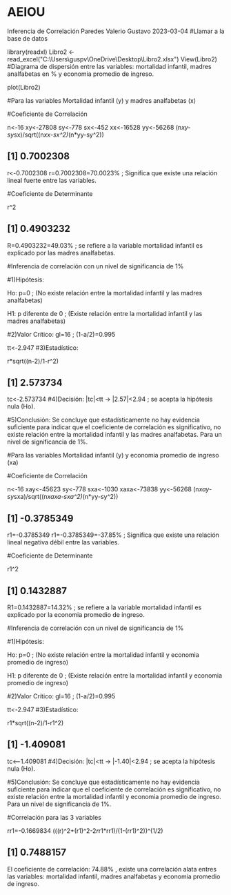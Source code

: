 # AEIOU
Inferencia de Correlación
Paredes Valerio Gustavo
2023-03-04
#Llamar a la base de datos

library(readxl)
Libro2 <- read_excel("C:\\Users\\guspv\\OneDrive\\Desktop\\Libro2.xlsx")
View(Libro2)
#Diagrama de dispersión entre las variables: mortalidad infantil, madres analfabetas en % y economia promedio de ingreso.

plot(Libro2)


#Para las variables Mortalidad infantil (y) y madres analfabetas (x)

#Coeficiente de Correlación

n<-16
xy<-27808
sy<-778
sx<-452
xx<-16528
yy<-56268
(n*xy-sy*sx)/sqrt((n*xx-sx^2)*(n*yy-sy^2))
## [1] 0.7002308
r<-0.7002308
r=0.7002308=70.0023% ; Significa que existe una relación lineal fuerte entre las variables.

#Coeficiente de Determinante

r^2
## [1] 0.4903232
R=0.4903232=49.03% ; se refiere a la variable mortalidad infantil es explicado por las madres analfabetas.

#Inferencia de correlación con un nivel de significancia de 1%

#1)Hipótesis:

Ho: p=0 ; (No existe relación entre la mortalidad infantil y las madres analfabetas)

H1: p diferente de 0 ; (Existe relación entre la mortalidad infantil y las madres analfabetas)

#2)Valor Crítico: gl=16 ; (1-a/2)=0.995

tt<-2.947
#3)Estadístico:

r*sqrt((n-2)/1-r^2)
## [1] 2.573734
tc<-2.573734
#4)Decisión: |tc|<tt -> |2.57|<2.94 ; se acepta la hipótesis nula (Ho).

#5)Conclusión: Se concluye que estadísticamente no hay evidencia suficiente para indicar que el coeficiente de correlación es significativo, no existe relación entre la mortalidad infantil y las madres analfabetas. Para un nivel de significancia de 1%.

#Para las variables Mortalidad infantil (y) y economia promedio de ingreso (xa)

#Coeficiente de Correlación

n<-16
xay<-45623
sy<-778
sxa<-1030
xaxa<-73838
yy<-56268
(n*xay-sy*sxa)/sqrt((n*xaxa-sxa^2)*(n*yy-sy^2))
## [1] -0.3785349
r1=-0.3785349
r1=-0.3785349=-37.85% ; Significa que existe una relación lineal negativa débil entre las variables.

#Coeficiente de Determinante

r1^2
## [1] 0.1432887
R1=0.1432887=14.32% ; se refiere a la variable mortalidad infantil es explicado por la economia promedio de ingreso.

#Inferencia de correlación con un nivel de significancia de 1%

#1)Hipótesis:

Ho: p=0 ; (No existe relación entre la mortalidad infantil y economia promedio de ingreso)

H1: p diferente de 0 ; (Existe relación entre la mortalidad infantil y economia promedio de ingreso)

#2)Valor Crítico: gl=16 ; (1-a/2)=0.995

tt<-2.947
#3)Estadístico:

r1*sqrt((n-2)/1-r1^2)
## [1] -1.409081
tc<--1.409081
#4)Decisión: |tc|<tt -> |-1.40|<2.94 ; se acepta la hipótesis nula (Ho).

#5)Conclusión: Se concluye que estadísticamente no hay evidencia suficiente para indicar que el coeficiente de correlación es significativo, no existe relación entre la mortalidad infantil y economia promedio de ingreso. Para un nivel de significancia de 1%.

#Correlación para las 3 variables

rr1=-0.1669834
(((r)^2+(r1)^2-2*r*r1*rr1)/(1-(rr1)^2))^(1/2)
## [1] 0.7488157
El coeficiente de correlación: 74.88% , existe una correlación alata entres las variables: mortalidad infantil, madres analfabetas y economia promedio de ingreso.

